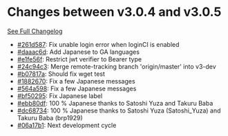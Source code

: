 # Changes between v3.0.4 and v3.0.5

[See Full Changelog](https://github.com/pydio/cells/compare/v3.0.4...v3.0.5)

- [#261d587](https://github.com/pydio/cells/commit/261d587a9d35d7fb7f9aa150905ab8af624ae4ee): Fix unable login error when loginCI is enabled
- [#daaac6d](https://github.com/pydio/cells/commit/daaac6d87ad269f1a2858a6bc6a66f9534c6fd9c): Add Japanese to GA languages
- [#e1fe56f](https://github.com/pydio/cells/commit/e1fe56fc1bf28d42a1ccaa762282d05364c3f454): Restrict jwt verifier to Bearer type
- [#24c94c3](https://github.com/pydio/cells/commit/24c94c34c4a7e2b0b0994161e1ea662837bda337): Merge remote-tracking branch 'origin/master' into v3-dev
- [#b07817a](https://github.com/pydio/cells/commit/b07817aede34ffbb4467e0ff6fc4f65c36c76c78): Should fix wget test
- [#1882670](https://github.com/pydio/cells/commit/188267044ce85ad9b8b10f81392a361f713f122d): Fix a few Japanese messages
- [#564a598](https://github.com/pydio/cells/commit/564a59843f5df3bb0415af9877c890c3b3c869d5): Fix a few Japanese messages
- [#bf50295](https://github.com/pydio/cells/commit/bf50295297809207edffa1049e73ced0d16c8e68): Fix Japanese label
- [#ebb80df](https://github.com/pydio/cells/commit/ebb80df8c6284afd9c22f4b7b79755b49538e871): 100 % Japanese thanks to Satoshi Yuza and Takuru Baba
- [#dc68734](https://github.com/pydio/cells/commit/dc68734441ded74142f3382525e4923e61e6f578): 100 % Japanese thanks to Satoshi Yuza (Satoshi_Yuza) and Takuru Baba (brp1929)
- [#06a17b1](https://github.com/pydio/cells/commit/06a17b1b5ab0589c031ca243cb8d80876baf389e): Next development cycle
